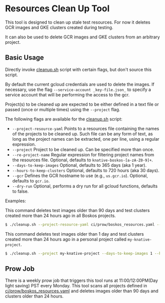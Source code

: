 # Resources Clean Up Tool

This tool is designed to clean up stale test resources. For now it deletes GCR
images and GKE clusters created during testing.

It can also be used to delete GCR images and GKE clusters from an arbitrary
project.

## Basic Usage

Directly invoke [cleanup.sh](cleanup.sh) script with certain flags, but don't
source this script.

By default the current gcloud credentials are used to delete the images. If
necessary, use the flag `--service-account _key-file.json_` to specify a service
account that will be performing the access to the gcr.

Project(s) to be cleaned up are expected to be either defined in a text
file or passed (once or multiple times) using the `--project` flag.

The following flags are available for the [cleanup.sh](cleanup.sh) script:

- `--project-resource-yaml` Points to a resources file containing the names
  of the projects to be cleaned up. Such file can be any form of text, as long
  as the project names can be extracted, one per line, using a regular
  expression.
- `--project` Project to be cleaned up. Can be specified more than once.
- `--re-project-name` Regular expression for filtering project names from the
  resources file. Optional, defaults to `knative-boskos-[a-zA-Z0-9]+`.
- `--days-to-keep-images` Optional, defaults to 365 days (aka 1 year).
- `--hours-to-keep-clusters` Optional, defaults to 720 hours (aka 30 days).
- `--gcr` Defines the GCR hostname to use (e.g., `us.gcr.io`). Optional, defaults
  to `gcr.io`.
- `--dry-run` Optional, performs a dry run for all gcloud functions, defaults to
  false.

Examples:

This command deletes test images older than 90 days and test clusters created
more than 24 hours ago in all Boskos projects.

```sh
$ ./cleanup.sh --project-resource-yaml ci/prow/boskos_resources.yaml --days-to-keep-images 90 --hours-to-keep-clusters 24`
```

This command deletes test images older than 1 day and test clusters created
more than 24 hours ago in a personal project called `my-knative-project`.

```sh
$ ./cleanup.sh --project my-knative-project --days-to-keep-images 1 --hours-to-keep-clusters 24`
```

## Prow Job

There is a weekly prow job that triggers this tool runs at 11:00/12:00PM(Day
light saving) PST every Monday. This tool scans all projects defined in
[ci/prow/boskos_resources.yaml](/ci/prow/boskos_resources.yaml) and deletes
images older than 90 days and clusters older than 24 hours.
